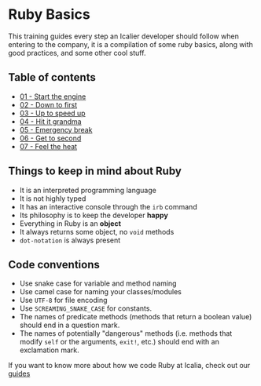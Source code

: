 # Ruby Basics



This training guides every step an Icalier developer should follow when entering to the company, it is a compilation of some ruby basics, along with good practices, and some other cool stuff.



## Table of contents



* [01 - Start the engine](01)
* [02 - Down to first](02)
* [03 - Up to speed up](03)
* [04 - Hit it grandma](04)
* [05 - Emergency break](05)
* [06 - Get to second](06)
* [07 - Feel the heat](07)



## Things to keep in mind about Ruby



* It is an interpreted programming language
* It is not highly typed
* It has an interactive console through the `irb` command
* Its philosophy is to keep the developer **happy**
* Everything in Ruby is an **object**
* It always returns some object, no `void` methods
* `dot-notation` is always present



## Code conventions



* Use snake case for variable and method naming
* Use camel case for naming your classes/modules
* Use `UTF-8` for file encoding
* Use `SCREAMING_SNAKE_CASE` for constants.
* The names of predicate methods (methods that return a boolean value)
  should end in a question mark.
* The names of potentially "dangerous" methods (i.e. methods that modify `self` or the
  arguments, `exit!`, etc.) should end with an exclamation mark.


If you want to know more about how we code Ruby at Icalia, check out our [guides](https://github.com/IcaliaLabs/guides/tree/master/stack/ruby)

